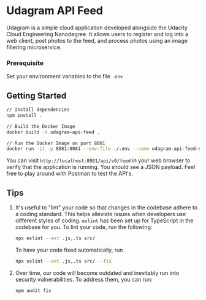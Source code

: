 # Udagram API Feed

Udagram is a simple cloud application developed alongside the Udacity Cloud Engineering Nanodegree. It allows users to register and log into a web client, post photos to the feed, and process photos using an image filtering microservice.

### Prerequisite

Set your environment variables to the file `.env`

## Getting Started

```bash
// Install dependencies
npm install .

// Build the Docker Image
docker build -t udagram-api-feed .

// Run the Docker Image on port 8081
docker run -it -p 8081:8081 --env-file ./.env --name udagram-api-feed-service --network udagram-network -v ${HOME}/.aws/credentials:/root/.aws/credentials:ro udagram-api-feed
```

You can visit `http://localhost:8081/api/v0/feed` in your web browser to verify that the application is running. You should see a JSON payload. Feel free to play around with Postman to test the API's.

## Tips

1. It's useful to "lint" your code so that changes in the codebase adhere to a coding standard. This helps alleviate issues when developers use different styles of coding. `eslint` has been set up for TypeScript in the codebase for you. To lint your code, run the following:
   ```bash
   npx eslint --ext .js,.ts src/
   ```
   To have your code fixed automatically, run
   ```bash
   npx eslint --ext .js,.ts src/ --fix
   ```
2. Over time, our code will become outdated and inevitably run into security vulnerabilities. To address them, you can run:
   ```bash
   npm audit fix
   ```
